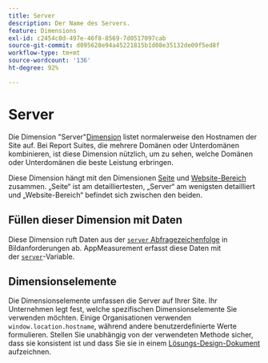 ```yaml
---
title: Server
description: Der Name des Servers.
feature: Dimensions
exl-id: c2454c0d-497e-46f8-8569-7d0517097cab
source-git-commit: d095628e94a45221815b1d08e35132de09f5ed8f
workflow-type: tm+mt
source-wordcount: '136'
ht-degree: 92%

---
```


# Server

Die Dimension &quot;Server&quot;[Dimension](overview.md) listet normalerweise den Hostnamen der Site auf. Bei Report Suites, die mehrere Domänen oder Unterdomänen kombinieren, ist diese Dimension nützlich, um zu sehen, welche Domänen oder Unterdomänen die beste Leistung erbringen.

Diese Dimension hängt mit den Dimensionen [Seite](page.md) und [Website-Bereich](site-section.md) zusammen. „Seite“ ist am detailliertesten, „Server“ am wenigsten detailliert und „Website-Bereich“ befindet sich zwischen den beiden.

## Füllen dieser Dimension mit Daten

Diese Dimension ruft Daten aus der [`server` Abfragezeichenfolge](/help/implement/validate/query-parameters.md) in Bildanforderungen ab. AppMeasurement erfasst diese Daten mit der [`server`](/help/implement/vars/page-vars/server.md)-Variable.

## Dimensionselemente

Die Dimensionselemente umfassen die Server auf Ihrer Site. Ihr Unternehmen legt fest, welche spezifischen Dimensionselemente Sie verwenden möchten. Einige Organisationen verwenden `window.location.hostname`, während andere benutzerdefinierte Werte formulieren. Stellen Sie unabhängig von der verwendeten Methode sicher, dass sie konsistent ist und dass Sie sie in einem [Lösungs-Design-Dokument](/help/implement/prepare/solution-design.md) aufzeichnen.
